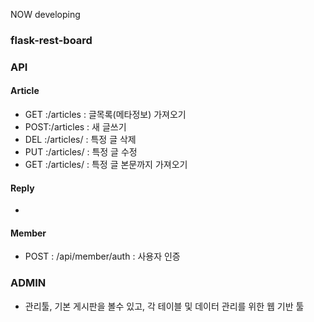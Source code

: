 NOW developing 

### flask-rest-board ###



### API ###

#### Article ####
- GET :/articles      : 글목록(메타정보) 가져오기
- POST:/articles      : 새 글쓰기
- DEL :/articles/<id> : 특정 글 삭제
- PUT :/articles/<id> : 특정 글 수정
- GET :/articles/<id> : 특정 글 본문까지 가져오기

#### Reply ####
-


#### Member ####
- POST : /api/member/auth : 사용자 인증


### ADMIN ###

- 관리툴, 기본 게시판을 볼수 있고, 각 테이블 및 데이터 관리를 위한 웹 기반 툴